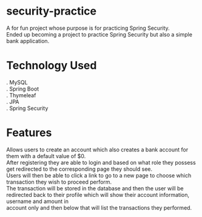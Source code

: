 # security-practice

A for fun project whose purpose is for practicing Spring Security. <br />
Ended up becoming a project to practice Spring Security but also a simple bank application.

# Technology Used
. MySQL<br />
. Spring Boot<br />
. Thymeleaf<br />
. JPA<br />
. Spring Security<br />

# Features
Allows users to create an account which also creates a bank account for them with a default value of $0.
<br />
After registering they are able to login and based on what role they possess get redirected to the corresponding page they should see.
<br />
Users will then be able to click a link to go to a new page to choose which transaction they wish to proceed perform.
<br />
The transaction will be stored in the database and then the user will be redirected back to their profile which will show their account information, username and amount in <br />
account only and then below that will list the transactions they performed. 
